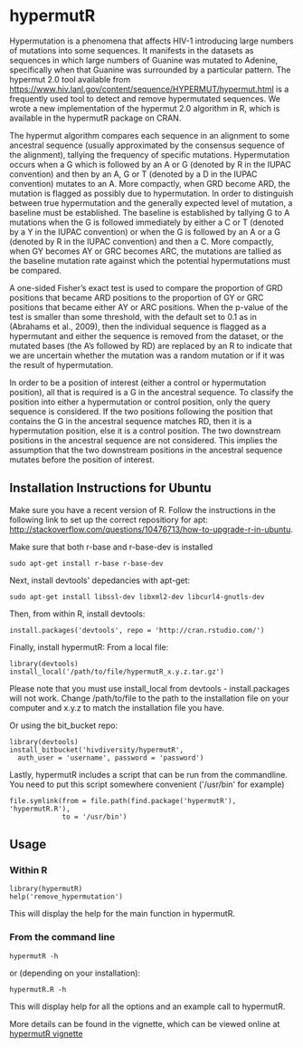 hypermutR
=========

Hypermutation is a phenomena that affects HIV-1 introducing large numbers of
mutations into some sequences. It manifests in the datasets as sequences in
which large numbers of Guanine was mutated to Adenine, specifically when that
Guanine was surrounded by a particular pattern. The hypermut 2.0 tool available
from https://www.hiv.lanl.gov/content/sequence/HYPERMUT/hypermut.html is a
frequently used tool to detect and remove hypermutated sequences. We wrote a
new implementation of the hypermut 2.0 algorithm in R, which is available in
the hypermutR package on CRAN.

The hypermut algorithm compares each sequence in an alignment to some ancestral
sequence (usually approximated by the consensus sequence of the alignment),
tallying the frequency of specific mutations. Hypermutation occurs when a G
which is followed by an A or G (denoted by R in the IUPAC convention) and then
by an A, G or T (denoted by a D in the IUPAC convention) mutates to an A. More
compactly, when GRD become ARD, the mutation is flagged as possibly due to
hypermutation. In order to distinguish between true hypermutation and the
generally expected level of mutation, a baseline must be established. The
baseline is established by tallying G to A mutations when the G is followed
immediately by either a C or T (denoted by a Y in the IUPAC convention) or when
the G is followed by an A or a G (denoted by R in the IUPAC convention) and
then a C. More compactly, when GY becomes AY or GRC becomes ARC, the mutations
are tallied as the baseline mutation rate against which the potential
hypermutations must be compared. 

A one-sided Fisher’s exact test is used to compare the proportion of GRD
positions that became ARD positions to the proportion of GY or GRC positions
that became either AY or ARC positions. When the p-value of the test is smaller
than some threshold, with the default set to 0.1 as in (Abrahams et al., 2009),
then the individual sequence is flagged as a hypermutant and either the
sequence is removed from the dataset, or the mutated bases (the A’s followed by
RD) are replaced by an R to indicate that we are uncertain whether the mutation
was a random mutation or if it was the result of hypermutation.

In order to be a position of interest (either a control or hypermutation
position), all that is required is a G in the ancestral sequence. To classify
the position into either a hypermutation or control position, only the query
sequence is considered. If the two positions following the position that
contains the G in the ancestral sequence matches RD, then it is a hypermutation
position, else it is a control position. The two downstream positions in the
ancestral sequence are not considered. This implies the assumption that the two
downstream positions in the ancestral sequence mutates before the position of
interest.

## Installation Instructions for Ubuntu

Make sure you have a recent version of R. Follow
the instructions in the following link to set up the correct repositiory for apt:
http://stackoverflow.com/questions/10476713/how-to-upgrade-r-in-ubuntu. 

Make sure that both r-base and r-base-dev is installed
```{sh}
sudo apt-get install r-base r-base-dev
```

Next, install devtools' depedancies with apt-get:
```{sh}
sudo apt-get install libssl-dev libxml2-dev libcurl4-gnutls-dev
```

Then, from within R, install devtools:
```{r}
install.packages('devtools', repo = 'http://cran.rstudio.com/')
```

Finally, install hypermutR:
From a local file:

```{r}
library(devtools)
install_local('/path/to/file/hypermutR_x.y.z.tar.gz')
```

Please note that you must use install_local from devtools - install.packages
will not work. Change /path/to/file to the path to the installation file on
your computer and x.y.z to match the installation file you have.

Or using the bit_bucket repo:
```{r}
library(devtools)
install_bitbucket('hivdiversity/hypermutR', 
  auth_user = 'username', password = 'password')
```

Lastly, hypermutR includes a script that can be run from the commandline. You
need to put this script somewhere convenient ('/usr/bin' for example)
```{r}
file.symlink(from = file.path(find.package('hypermutR'), 'hypermutR.R'),
             to = '/usr/bin')
```

## Usage

### Within R

```{r}
library(hypermutR)
help('remove_hypermutation')
```

This will display the help for the main function in hypermutR.

### From the command line

```{sh}
hypermutR -h
```

or (depending on your installation):

```{sh}
hypermutR.R -h
```

This will display help for all the options and an example call to hypermutR.

More details can be found in the vignette, which can be viewed online at [hypermutR vignette](https://github.com/philliplab/hypermutR/blob/master/inst/doc/hypermut_vignette.pdf)
